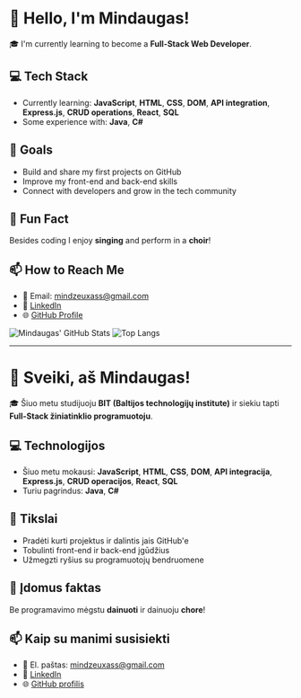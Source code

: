 # 👋 Hello, I'm Mindaugas!

🎓 I'm currently learning to become a **Full-Stack Web Developer**.

## 💻 Tech Stack
- Currently learning: **JavaScript**, **HTML**, **CSS**, **DOM**, **API integration**, **Express.js**, **CRUD operations**, **React**, **SQL**
- Some experience with: **Java**, **C#**

## 🎯 Goals
- Build and share my first projects on GitHub
- Improve my front-end and back-end skills
- Connect with developers and grow in the tech community

## 🎵 Fun Fact
Besides coding I enjoy **singing** and perform in a **choir**!

## 📫 How to Reach Me
- 📧 Email: [mindzeuxass@gmail.com](mailto:mindzeuxass@gmail.com)
- 💼 [LinkedIn](https://www.linkedin.com/in/mindaugas-samsonas/)
- 🌐 [GitHub Profile](https://github.com/Mindzeuxas)

![Mindaugas' GitHub Stats](https://github-readme-stats.vercel.app/api?username=Mindzeuxas&show_icons=true&theme=radical)
![Top Langs](https://github-readme-stats.vercel.app/api/top-langs/?username=Mindzeuxas&layout=compact&theme=radical)

---

# 👋 Sveiki, aš Mindaugas!

🎓 Šiuo metu studijuoju **BIT (Baltijos technologijų institute)** ir siekiu tapti **Full-Stack žiniatinklio programuotoju**.

## 💻 Technologijos
- Šiuo metu mokausi: **JavaScript**, **HTML**, **CSS**, **DOM**, **API integracija**, **Express.js**, **CRUD operacijos**, **React**, **SQL**
- Turiu pagrindus: **Java**, **C#**

## 🎯 Tikslai
- Pradėti kurti projektus ir dalintis jais GitHub'e
- Tobulinti front-end ir back-end įgūdžius
- Užmegzti ryšius su programuotojų bendruomene

## 🎵 Įdomus faktas
Be programavimo mėgstu **dainuoti** ir dainuoju **chore**!

## 📫 Kaip su manimi susisiekti
- 📧 El. paštas: [mindzeuxass@gmail.com](mailto:mindzeuxass@gmail.com)
- 💼 [LinkedIn](https://www.linkedin.com/in/mindaugas-samsonas/)
- 🌐 [GitHub profilis](https://github.com/Mindzeuxas)
